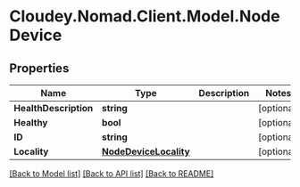 # Cloudey.Nomad.Client.Model.NodeDevice

## Properties

Name | Type | Description | Notes
------------ | ------------- | ------------- | -------------
**HealthDescription** | **string** |  | [optional] 
**Healthy** | **bool** |  | [optional] 
**ID** | **string** |  | [optional] 
**Locality** | [**NodeDeviceLocality**](NodeDeviceLocality.md) |  | [optional] 

[[Back to Model list]](../README.md#documentation-for-models) [[Back to API list]](../README.md#documentation-for-api-endpoints) [[Back to README]](../README.md)

